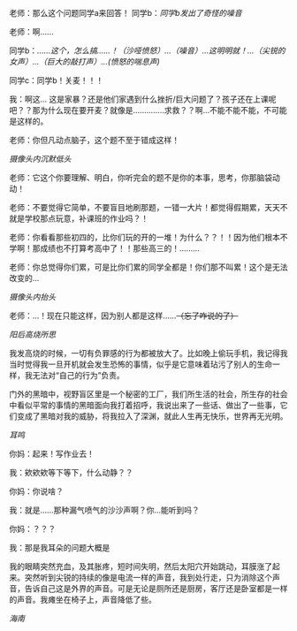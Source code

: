 老师：那么这个问题同学a来回答！
同学b：*同学b发出了奇怪的噪音*

老师：啊......

同学b：*......这个，怎么搞......！（沙哑愤怒）...（噪音）...这明明就！...（尖锐的女声）...（巨大的敲打声）...(愤怒的喘息声)*

同学c：同学b！关麦！！！

我：啊这...  这是家暴？还是他们家遇到什么挫折/巨大问题了？孩子还在上课呢吧？？那为什么现在要开麦？就像是..............求救？？啊...不能不能不能，不可能是这样的。







老师：你但凡动点脑子，这个题不至于错成这样！

*摄像头内沉默低头*

老师：它这个你要理解、明白，你听完会的题不是你的本事，思考，你那脑袋动动！

老师：不要觉得它简单，不要盲目地刷那题，一错一大片！都觉得假期累，天天不就是学校那点玩意，补课班的作业吗？！

老师：你看看那些初四的，比你们玩的开的一堆！为什么？？！！因为他们根本不学啊！那成绩也不打算考高中了！！那些高三的！.........

老师：你总觉得你们累，可是比你们累的同学全都是！你们那不叫累！这个是无法改变的...

*摄像头内抬头*

老师：...！现在只能这样，因为别人都是这样......~~（忘了咋说的了）~~







*阳后高烧所思*



我发高烧的时候，一切有负罪感的行为都被放大了。比如晚上偷玩手机，我记得我当时觉得我一旦开机就会发生恐怖的事情，似乎是它意味着玷污了别人的生命一样，我无法对“自己的行为”负责。

门外的黑暗中，视野盲区里是一个秘密的工厂，我们所生活的社会，所生存的社会中看似平常的事情的黑暗面向我打着招呼，我说出来了一些话、做出了一些事，它们变成了黑暗对我的威胁，将我拉入了深渊，就此人生再无快乐，世界再无光明。





*耳鸣*

你妈：起来！写作业去！

我：欸欸欸等下等下，什么动静？？

你妈：你说啥？

我：就是......那种漏气喷气的沙沙声啊？你...能听到吗？

你妈：？？？

我：那是我耳朵的问题大概是

我的眼睛突然充血，及其胀疼，短时间失明，然后太阳穴开始跳动，耳膜涨了起来。突然听到尖锐的持续的像是电流一样的声音，我到处行走，只为消除这个声音，告诉自己这是外界的声音。可是无论是厕所还是厨房，客厅还是卧室都是一样的声音。我瘫坐在椅子上，声音降低了些。



*海南*
